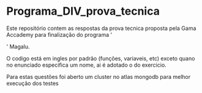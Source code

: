 # Programa_DIV_prova_tecnica

Este repositório contem as respostas da prova tecnica proposta pela Gama Accademy para finalização do programa '<DIV>' Magalu.

O codigo está em ingles por padrão (funções, variaveis, etc) exceto quano no enunciado especifica um nome, ai é adotado o do exercicio.

Para estas questões foi aberto um cluster no atlas mongodb para melhor execução dos testes